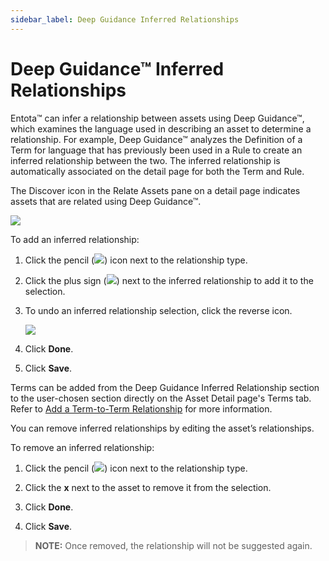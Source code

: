 ```yaml
---
sidebar_label: Deep Guidance Inferred Relationships
---
```


# Deep Guidance™ Inferred Relationships

Entota™ can infer a relationship between assets using Deep Guidance™,
which examines the language used in describing an asset to determine a
relationship. For example, Deep Guidance™ analyzes the Definition of a
Term for language that has previously been used in a Rule to create an
inferred relationship between the two. The inferred relationship is
automatically associated on the detail page for both the Term and Rule.

The Discover icon in the Relate Assets pane on a detail page indicates
assets that are related using Deep Guidance™.

![](Resources/Images/DGRules.png)

To add an inferred relationship:

1.  Click the pencil
    (![](Resources/Images/pencil_icon_related_goals.png)) icon next to
    the relationship type.

2.  Click the plus sign (![](Resources/Images/DGAdd.PNG)) next to the
    inferred relationship to add it to the selection.

3.  To undo an inferred relationship selection, click the reverse icon.
    
    ![](Resources/Images/DGRevert.PNG)

4.  Click **Done**.

5.  Click **Save**.

Terms can be added from the Deep Guidance Inferred Relationship section
to the user-chosen section directly on the Asset Detail page's Terms
tab. Refer to [Add a Term-to-Term
Relationship](AddATermToTermRelationship.md) for more information.

You can remove inferred relationships by editing the asset’s
relationships.

To remove an inferred relationship:

1.  Click the pencil
    (![](Resources/Images/pencil_icon_related_goals.png)) icon next to
    the relationship type.

2.  Click the **x** next to the asset to remove it from the selection.

3.  Click **Done**.

4.  Click **Save**.

>**NOTE:** Once removed, the relationship will not be suggested again.

